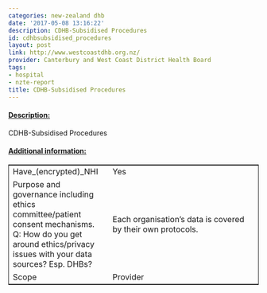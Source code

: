 ```yaml
---
categories: new-zealand dhb
date: '2017-05-08 13:16:22'
description: CDHB-Subsidised Procedures
id: cdhbsubsidised_procedures
layout: post
link: http://www.westcoastdhb.org.nz/
provider: Canterbury and West Coast District Health Board
tags:
- hospital
- nzte-report
title: CDHB-Subsidised Procedures
---
```



 <h4> <u>Description:</u> </h4>
CDHB-Subsidised Procedures
 <h4> <u>Additional information:</u> </h4>
 <table style="border: 1px solid">
 <tr> <td width="40%">Have_(encrypted)_NHI</td> <td>Yes</td> </tr>
 <tr> <td width="40%">Purpose and governance including ethics committee/patient consent mechanisms. Q: How do you get around ethics/privacy issues with your data sources? Esp. DHBs?</td> <td>Each organisation’s data is covered by their own protocols. </td> </tr>
 <tr> <td width="40%">Scope</td> <td>Provider</td> </tr>
 </table>